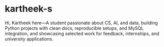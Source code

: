# kartheek-s
 Hi, Kartheek here—A student passionate about CS, AI, and data, building Python projects with clean docs, reproducible setups, and MySQL integration, and showcasing selected work for feedback, internships, and university applications.
